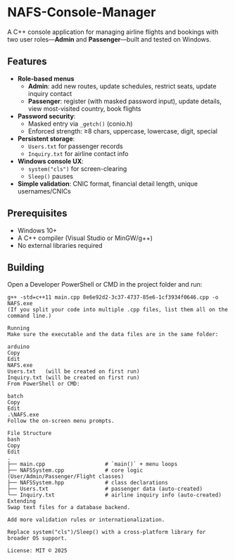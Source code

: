 # NAFS-Console-Manager

A C++ console application for managing airline flights and bookings with two user roles—**Admin** and **Passenger**—built and tested on Windows.

## Features

- **Role-based menus**  
  - **Admin**: add new routes, update schedules, restrict seats, update inquiry contact  
  - **Passenger**: register (with masked password input), update details, view most-visited country, book flights  
- **Password security**:  
  - Masked entry via `_getch()` (conio.h)  
  - Enforced strength: ≥8 chars, uppercase, lowercase, digit, special  
- **Persistent storage**:  
  - `Users.txt` for passenger records  
  - `Inquiry.txt` for airline contact info  
- **Windows console UX**:  
  - `system("cls")` for screen-clearing  
  - `Sleep()` pauses  
- **Simple validation**: CNIC format, financial detail length, unique usernames/CNICs  

## Prerequisites

- Windows 10+  
- A C++ compiler (Visual Studio or MinGW/g++)  
- No external libraries required  

## Building

Open a Developer PowerShell or CMD in the project folder and run:

```batch
g++ -std=c++11 main.cpp 8e6e92d2-3c37-4737-85e6-1cf3934f0646.cpp -o NAFS.exe
(If you split your code into multiple .cpp files, list them all on the command line.)

Running
Make sure the executable and the data files are in the same folder:

arduino
Copy
Edit
NAFS.exe
Users.txt   (will be created on first run)
Inquiry.txt (will be created on first run)
From PowerShell or CMD:

batch
Copy
Edit
.\NAFS.exe
Follow the on-screen menu prompts.

File Structure
bash
Copy
Edit
.
├── main.cpp                   # `main()` + menu loops
├── NAFSSystem.cpp             # core logic (User/Admin/Passenger/Flight classes)
├── NAFSSystem.hpp             # class declarations
├── Users.txt                  # passenger data (auto-created)
└── Inquiry.txt                # airline inquiry info (auto-created)
Extending
Swap text files for a database backend.

Add more validation rules or internationalization.

Replace system("cls")/Sleep() with a cross-platform library for broader OS support.

License: MIT © 2025
